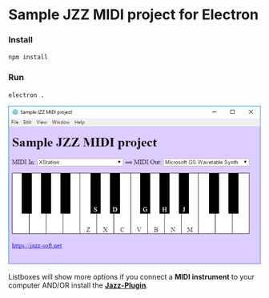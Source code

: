 # Sample JZZ MIDI project for Electron

### Install
    npm install

### Run
    electron .

[![screenshot](screenshot.png)](https://github.com/jazz-soft/jazz-midi-electron/tree/master/sample-project)

Listboxes will show more options
if you connect a **MIDI instrument** to your computer
AND/OR install the [**Jazz-Plugin**](https://jazz-soft.net).
